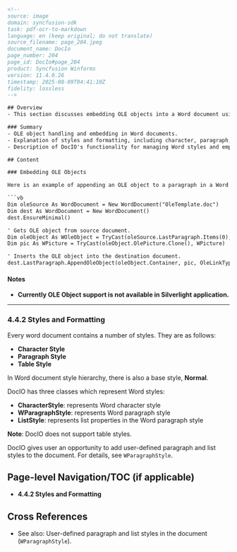```html
<!--  
source: image
domain: syncfusion-sdk
task: pdf-ocr-to-markdown
language: en (keep original; do not translate)
source_filename: page_204.jpeg
document_name: DocIo
page_number: 204
page_id: DocIo#page_204
product: Syncfusion Winforms
version: 11.4.0.26
timestamp: 2025-08-09T04:41:10Z
fidelity: lossless
-->

## Overview
- This section discusses embedding OLE objects into a Word document using the DocIO library. It highlights the use of VB.NET code to extract and insert OLE objects into a destination document. Additionally, it introduces styles and formatting in Word documents, detailing the different style types supported.

### Summary
- OLE object handling and embedding in Word documents.
- Explanation of styles and formatting, including character, paragraph, and table styles.
- Description of DocIO's functionality for managing Word styles and emphasizing limitations such as the lack of support for table styles.

## Content

### Embedding OLE Objects

Here is an example of appending an OLE object to a paragraph in a Word document using VB.NET.

```vb
Dim oleSource As WordDocument = New WordDocument("OleTemplate.doc")
Dim dest As WordDocument = New WordDocument()
dest.EnsureMinimal()

' Gets OLE object from source document.
Dim oleObject As WOleObject = TryCast(oleSource.LastParagraph.Items(0), WOleObject)
Dim pic As WPicture = TryCast(oleObject.OlePicture.Clone(), WPicture)

' Inserts the OLE object into the destination document.
dest.LastParagraph.AppendOleObject(oleObject.Container, pic, OleLinkType.Embed)
```

#### Notes
- **Currently OLE Object support is not available in Silverlight application.**

---

### 4.4.2 Styles and Formatting

Every word document contains a number of styles. They are as follows:

- **Character Style**
- **Paragraph Style**
- **Table Style**

In Word document style hierarchy, there is also a base style, **Normal**.

DocIO has three classes which represent Word styles:

- **CharacterStyle**: represents Word character style
- **WParagraphStyle**: represents Word paragraph style
- **ListStyle**: represents list properties in the Word paragraph style

**Note**: DocIO does not support table styles.

DocIO gives user an opportunity to add user-defined paragraph and list styles to the document. For details, see `WParagraphStyle`.

## Page-level Navigation/TOC (if applicable)
- **4.4.2 Styles and Formatting**

## Cross References
- See also: User-defined paragraph and list styles in the document (`WParagraphStyle`).

<!-- tags: [DocIO, Word document, OLE object, embedding, styles, formatting, paragraph style, character style, table style, base style, Normal, Silverlight, WParagraphStyle] keywords: [Embedding OLE objects, WordDocument, Silverlight limitation, styles and formatting, character style, paragraph style, table style, base style, Normal, DocIO limitations, user-defined styles, OLETemplate.doc, WParagraphStyle class] -->
```
